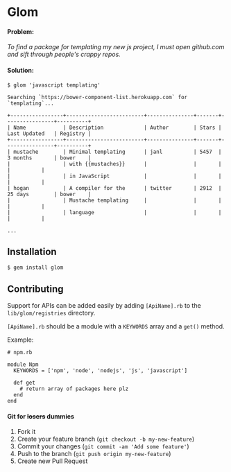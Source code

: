 # Glom

#### Problem:

_To find a package for templating my new js project, I must open github.com and sift through people's crappy repos._

#### Solution:

    $ glom 'javascript templating'
    
    Searching `https://bower-component-list.herokuapp.com` for `templating`...
    
    +-----------------+-------------------------+---------------+-------+----------------+----------+
    | Name            | Description             | Author        | Stars | Last Updated   | Registry |
    +-----------------+-------------------------+---------------+-------+----------------+----------+
    | mustache        | Minimal templating      | janl          | 5457  | 3 months       | bower    |
    |                 | with {{mustaches}}      |               |       |                |          |
    |                 | in JavaScript           |               |       |                |          |
    | hogan           | A compiler for the      | twitter       | 2912  | 25 days        | bower    |
    |                 | Mustache templating     |               |       |                |          |
    |                 | language                |               |       |                |          |
    
    ...

## Installation

    $ gem install glom

## Contributing

Support for APIs can be added easily by adding `[ApiName].rb` to the `lib/glom/registries` directory.

`[ApiName].rb` should be a module with a `KEYWORDS` array and a `get()` method.

Example:

    # npm.rb
    
    module Npm
      KEYWORDS = ['npm', 'node', 'nodejs', 'js', 'javascript']
      
      def get
        # return array of packages here plz
      end
    end

#### Git for ~~losers~~ dummies

1. Fork it
2. Create your feature branch (`git checkout -b my-new-feature`)
3. Commit your changes (`git commit -am 'Add some feature'`)
4. Push to the branch (`git push origin my-new-feature`)
5. Create new Pull Request